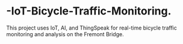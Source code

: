 # -IoT-Bicycle-Traffic-Monitoring.
This project uses IoT, AI, and ThingSpeak for real-time bicycle traffic monitoring and analysis on the Fremont Bridge.
